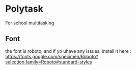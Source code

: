 # Polytask
For school multitasking

## Font
the font is roboto, and if yo uhave any issues, install it here :
https://fonts.google.com/specimen/Roboto?selection.family=Roboto#standard-styles

